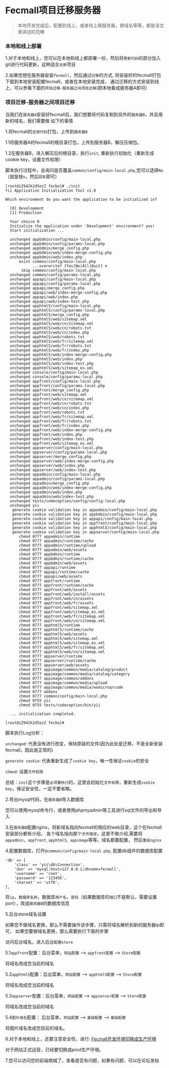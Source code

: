 Fecmall项目迁移服务器
=============

> 本地开发完成后，配置到线上，或者线上换服务器，换域名等等，都是该文章讲述的范畴


### 本地和线上部署

1.对于本地和线上，您可以在本地和线上都部署一份，然后将`更新代码`的部分加入git进行代码更新，这种适合`全新`项目

2.如果您想在服务器安装`fecmall`，然后通过`迁移`的方式, 将安装好的fecmall打包下载到本地安装配置fecmall，或者在本地安装完成，
通过迁移的方式安装到线上，可以参看下面的`项目迁移-服务器之间项目迁移`(把本地看成服务器A即可)

### 项目迁移-服务器之间项目迁移

当我们在`服务器A`安装好fecmall后，我们想要将代码复制到另外的`服务器B`，并且用新的域名，我们需要做
如下的事情


1.将fecmall的`全部代码`打包，上传到`服务器B`

1.1将服务器A的fecmall的根目录打包，上传到服务器B，解压压缩包。

1.2在服务器B，进入解压后的根目录，执行`init`, 重新执行初始化（重新生成cookie key，设置文件权限）

脚本执行过程中，会询问是否覆盖`common/config/main-local.php`,您可以选择`No`（就是按`n`，然后`回车`即可）

```
[root@iZ942k2d5ezZ fecbo]# ./init
Yii Application Initialization Tool v1.0

Which environment do you want the application to be initialized in?

  [0] Development
  [1] Production

  Your choice 0
  Initialize the application under 'Development' environment? yes!
  Start initialization ...

  unchanged appbdmin/config/main-local.php
  unchanged appbdmin/config/params-local.php
  unchanged appbdmin/merge_config.php
  unchanged appbdmin/web/index-merge-config.php
  unchanged appbdmin/web/index.php
      exist common/config/main-local.php
            ...overwrite? [Yes|No|All|Quit] n
       skip common/config/main-local.php
  unchanged common/config/params-local.php
  unchanged appapi/config/main-local.php
  unchanged appapi/config/params-local.php
  unchanged appapi/merge_config.php
  unchanged appapi/web/index-merge-config.php
  unchanged appapi/web/index.php
  unchanged appapi/web/index-test.php
  unchanged apphtml5/config/main-local.php
  unchanged apphtml5/config/params-local.php
  unchanged apphtml5/merge_config.php
  unchanged apphtml5/web/sitemap.xml
  unchanged apphtml5/web/cn/sitemap.xml
  unchanged apphtml5/web/cn/robots.txt
  unchanged apphtml5/web/cn/index.php
  unchanged apphtml5/web/robots.txt
  unchanged apphtml5/web/fr/sitemap.xml
  unchanged apphtml5/web/fr/robots.txt
  unchanged apphtml5/web/fr/index.php
  unchanged apphtml5/web/index-merge-config.php
  unchanged apphtml5/web/index.php
  unchanged apphtml5/web/index-test.php
  unchanged apphtml5/web/sitemap_es.xml
  unchanged console/config/main-local.php
  unchanged console/config/params-local.php
  unchanged appfront/config/main-local.php
  unchanged appfront/config/params-local.php
  unchanged appfront/merge_config.php
  unchanged appfront/web/sitemap.xml
  unchanged appfront/web/cn/sitemap.xml
  unchanged appfront/web/cn/robots.txt
  unchanged appfront/web/cn/index.php
  unchanged appfront/web/robots.txt
  unchanged appfront/web/fr/sitemap.xml
  unchanged appfront/web/fr/robots.txt
  unchanged appfront/web/fr/index.php
  unchanged appfront/web/index-merge-config.php
  unchanged appfront/web/index.php
  unchanged appfront/web/index-test.php
  unchanged appfront/web/sitemap_es.xml
  unchanged appserver/config/main-local.php
  unchanged appserver/config/params-local.php
  unchanged appserver/merge_config.php
  unchanged appserver/web/index-merge-config.php
  unchanged appserver/web/index.php
  unchanged appserver/web/index-test.php
  unchanged appadmin/config/main-local.php
  unchanged appadmin/config/params-local.php
  unchanged appadmin/merge_config.php
  unchanged appadmin/web/index-merge-config.php
  unchanged appadmin/web/index.php
  unchanged appadmin/web/index-test.php
  unchanged tests/codeception/config/config-local.php
  unchanged yii
   generate cookie validation key in appadmin/config/main-local.php
   generate cookie validation key in appbdmin/config/main-local.php
   generate cookie validation key in appapi/config/main-local.php
   generate cookie validation key in appfront/config/main-local.php
   generate cookie validation key in apphtml5/config/main-local.php
   generate cookie validation key in appserver/config/main-local.php
      chmod 0777 appadmin/runtime
      chmod 0777 appadmin/runtime/cache
      chmod 0777 appadmin/runtime/upload
      chmod 0777 appadmin/web/assets
      chmod 0777 appbdmin/runtime
      chmod 0777 appbdmin/runtime/cache
      chmod 0777 appbdmin/web/assets
      chmod 0777 appapi/runtime
      chmod 0777 appapi/runtime/cache
      chmod 0777 appapi/web/assets
      chmod 0777 appfront/runtime
      chmod 0777 appfront/runtime/cache
      chmod 0777 appfront/web/assets
      chmod 0777 appfront/web/install/assets
      chmod 0777 appfront/web/cn/assets
      chmod 0777 appfront/web/fr/assets
      chmod 0777 appfront/web/sitemap.xml
      chmod 0777 appfront/web/sitemap_es.xml
      chmod 0777 appfront/web/fr/sitemap.xml
      chmod 0777 appfront/web/cn/sitemap.xml
      chmod 0777 apphtml5/runtime
      chmod 0777 apphtml5/runtime/cache
      chmod 0777 apphtml5/web/assets
      chmod 0777 apphtml5/web/sitemap.xml
      chmod 0777 apphtml5/web/sitemap_es.xml
      chmod 0777 apphtml5/web/fr/sitemap.xml
      chmod 0777 apphtml5/web/cn/sitemap.xml
      chmod 0777 appserver/runtime
      chmod 0777 appserver/runtime/cache
      chmod 0777 appserver/web/assets
      chmod 0777 appimage/common/media/catalog/product
      chmod 0777 appimage/common/media/catalog/category
      chmod 0777 appimage/common/addons
      chmod 0777 appimage/common/media/upload
      chmod 0777 appimage/common/media/wxmicroqrcode
      chmod 0777 addons
      chmod 0777 common/config/main-local.php
      chmod 0755 yii
      chmod 0755 tests/codeception/bin/yii

  ... initialization completed.

[root@iZ942k2d5ezZ fecbo]# 

```

脚本执行Log分析：

`unchanged`: 代表没有进行改变，保持原装的文件(因为此处是迁移，不是全新安装fecmall，因此是正常的)

`generate cookie`: 代表重新生成了`cookie key`，唯一性保证`cookie`的安全

`chmod`: 设置`文件权限`


总结：`init`这个步骤是`必须要执行`的，这里会初始化`文件权限`，重新生成`cookie key`，保证安全性，一定不要省略。


2.导出mysql代码，在`服务器B`导入数据库

您可以使用mysql命令行，或者使用phpmyadmin等工具进行sql文件的导出和导入


3.在`服务器B`配置nginx，将新域名指向fecmall的相应的web目录，这个在fecmall安装部分都有介绍，
各个域名指向那个`文件路径`，这里不做介绍,需要将`appadmin`，`appfront`, `apphtml5`,` appimage`等等，域名都要配置，
然后`重启nginx`

4.配置数据库，打开`@common/config/main-local.php`, 配置db组件的数据库配置

```
'db' => [ 
    'class' => 'yii\db\Connection',
    'dsn' => 'mysql:host=127.0.0.1;dbname=fecmall',
    'username' => 'root',
    'password' => '123456',
    'charset' => 'utf8',
],
```

将`ip`，`数据库名称`，数据库`用户名`，`密码`（如果数据库的`端口`不是默认，需要设置port），改成`服务器B`的数据库信息



5.后台store域名设置

如果您不做域名更换，那么不需要操作该步骤，只需将域名解析到新的服务器ip即可，
如果您要做域名更换，那么需要执行下面的步骤

访问后台域名，进入后台`配置store`

5.1`appfront`配置：后台菜单，`网站配置` -->  `appfront配置` --> `Store配置`

将域名改成您当前的域名

5.2`apphtml5`配置：后台菜单，`网站配置` -->  `apphtml5配置` --> `Store配置`

将域名改成您当前的域名

5.3`appserver`配置：后台菜单，`网站配置` -->  `appserver配置` --> `Store配置`

将域名改成您当前的域名

5.4`图片域名`配置：
后台菜单，`网站配置` -->  `基础配置` --> `基础配置`

将图片域名改成您目前的域名。

6.对于本地和线上，还要注意安全性，进行: [Fecmall开发环境切换成生产环境](fecmall_env_change.md)

对于网站正式运营，已经要切换成prod生产环境。

7.您可以访问您的前端商城了，查看是否有问题，如果有问题，可以在论坛发帖







































